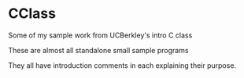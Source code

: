CClass
======

Some of my sample work from UCBerkley's intro C class

These are almost all standalone small sample programs

They all have introduction comments in each explaining their purpose.
